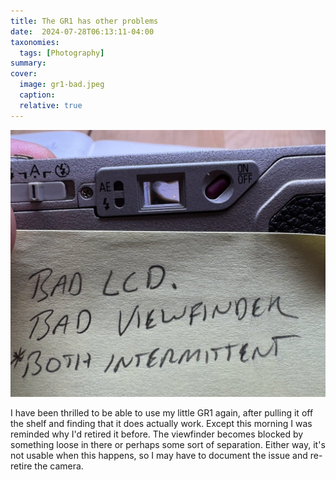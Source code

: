 ```yaml
---
title: The GR1 has other problems
date:  2024-07-28T06:13:11-04:00
taxonomies:
  tags: [Photography]
summary: 
cover: 
  image: gr1-bad.jpeg
  caption: 
  relative: true
---
```


![The viewfinder is kind of a mess right now.](gr1-bad.jpeg "The viewfinder is kind of a mess right now.")

I have been thrilled to be able to use my little GR1 again, after pulling it off the shelf and finding that it does actually work. Except this morning I was reminded why I'd retired it before. The viewfinder becomes blocked by something loose in there or perhaps some sort of separation. Either way, it's not usable when this happens, so I may have to document the issue and re-retire the camera.